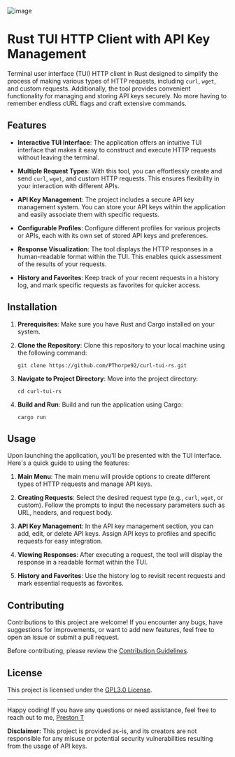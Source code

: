 ![image](https://github.com/PThorpe92/curl-tui-rs/tests/examples/demo.gif)

# Rust TUI HTTP Client with API Key Management


Terminal user interface (TUI) HTTP client in Rust designed to simplify the process of making various types of HTTP requests, including `curl`, `wget`, and custom requests. Additionally, the tool
provides convenient functionality for managing and storing API keys securely. No more having to remember endless cURL flags and craft extensive commands.

## Features

- **Interactive TUI Interface**: The application offers an intuitive TUI interface that makes it easy to construct and execute HTTP requests without leaving the terminal.

- **Multiple Request Types**: With this tool, you can effortlessly create and send `curl`, `wget`, and custom HTTP requests. This ensures flexibility in your interaction with different APIs.

- **API Key Management**: The project includes a secure API key management system. You can store your API keys within the application and easily associate them with specific requests.

- **Configurable Profiles**: Configure different profiles for various projects or APIs, each with its own set of stored API keys and preferences.

- **Response Visualization**: The tool displays the HTTP responses in a human-readable format within the TUI. This enables quick assessment of the results of your requests.

- **History and Favorites**: Keep track of your recent requests in a history log, and mark specific requests as favorites for quicker access.

## Installation

1. **Prerequisites**: Make sure you have Rust and Cargo installed on your system.

2. **Clone the Repository**: Clone this repository to your local machine using the following command:
   ```
   git clone https://github.com/PThorpe92/curl-tui-rs.git
   ```

3. **Navigate to Project Directory**: Move into the project directory:
   ```
   cd curl-tui-rs
   ```

4. **Build and Run**: Build and run the application using Cargo:
   ```
   cargo run
   ```

## Usage

Upon launching the application, you'll be presented with the TUI interface. Here's a quick guide to using the features:

1. **Main Menu**: The main menu will provide options to create different types of HTTP requests and manage API keys.

2. **Creating Requests**: Select the desired request type (e.g., `curl`, `wget`, or custom). Follow the prompts to input the necessary parameters such as URL, headers, and request body.

3. **API Key Management**: In the API key management section, you can add, edit, or delete API keys. Assign API keys to profiles and specific requests for easy integration.

4. **Viewing Responses**: After executing a request, the tool will display the response in a readable format within the TUI.

5. **History and Favorites**: Use the history log to revisit recent requests and mark essential requests as favorites.

## Contributing

Contributions to this project are welcome! If you encounter any bugs, have suggestions for improvements, or want to add new features, feel free to open an issue or submit a pull request.

Before contributing, please review the [Contribution Guidelines](CONTRIBUTING.md).

## License

This project is licensed under the [GPL3.0 License](LICENSE).

---

Happy coding! If you have any questions or need assistance, feel free to reach out to me, [Preston T](https://github.com/PThorpe92)

**Disclaimer:** This project is provided as-is, and its creators are not responsible for any misuse or potential security vulnerabilities resulting from the usage of API keys.
